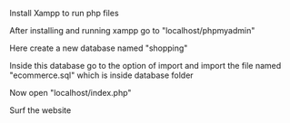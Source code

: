 Install Xampp to run php files

After installing and running xampp go to "localhost/phpmyadmin"

Here create a new database named "shopping"

Inside this database go to the option of import and import the file named "ecommerce.sql" which is inside database folder

Now open "localhost/index.php"

Surf the website 
